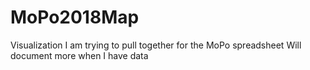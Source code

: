 # MoPo2018Map
Visualization I am trying to pull together for the MoPo spreadsheet
Will document more when I have data
